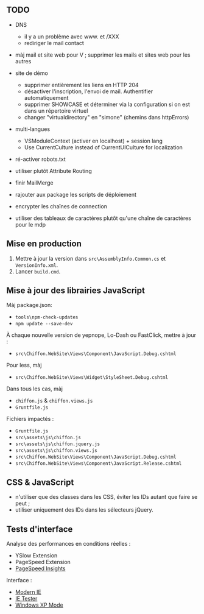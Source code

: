 TODO
----

- DNS
  * il y a un problème avec www. et /XXX
  * rediriger le mail contact
- màj mail et site web pour V ; supprimer les mails et sites web pour les autres    
- site de démo
  * supprimer entièrement les liens en HTTP 204      
  * désactiver l'inscription, l'envoi de mail. Authentifier automatiquement
  * supprimer SHOWCASE et déterminer via la configuration si on est dans un répertoire virtuel
  * changer "virtualdirectory" en "simone" (chemins dans httpErrors) 
- multi-langues
  * VSModuleContext (activer en localhost) + session lang
  * Use CurrentCulture instead of CurrentUICulture for localization   

- ré-activer robots.txt
- utiliser plutôt Attribute Routing
- finir MailMerge
- rajouter aux package les scripts de déploiement
- encrypter les chaînes de connection
- utiliser des tableaux de caractères plutôt qu'une chaîne de caractères pour le mdp

Mise en production
------------------

1. Mettre à jour la version dans `src\AssemblyInfo.Common.cs` et `VersionInfo.xml`.
2. Lancer `build.cmd`.

Mise à jour des librairies JavaScript
-------------------------------------

Màj package.json:
- `tools\npm-check-updates`
- `npm update --save-dev`

À chaque nouvelle version de yepnope, Lo-Dash ou FastClick, mettre à jour :
- `src\Chiffon.WebSite\Views\Component\JavaScript.Debug.cshtml`

Pour less, màj
- `src\Chiffon.WebSite\Views\Widget\StyleSheet.Debug.cshtml`

Dans tous les cas, màj
- `chiffon.js` & `chiffon.views.js`
- `Gruntfile.js`

Fichiers impactés :
- `Gruntfile.js`
- `src\assets\js\chiffon.js`
- `src\assets\js\chiffon.jquery.js`
- `src\assets\js\chiffon.views.js`
- `src\Chiffon.WebSite\Views\Component\JavaScript.Debug.cshtml`
- `src\Chiffon.WebSite\Views\Component\JavaScript.Release.cshtml`
                                                
CSS & JavaScript
----------------

- n'utiliser que des classes dans les CSS, éviter les IDs autant que faire se peut ;
- utiliser uniquement des IDs dans les sélecteurs jQuery.

Tests d'interface
-----------------

Analyse des performances en conditions réelles :
- YSlow Extension
- PageSpeed Extension
- [PageSpeed Insights](http://developers.google.com/speed/pagespeed/insights/)

Interface :
- [Modern IE](http://www.modern.ie/)
- [IE Tester](http://my-debugbar.com/wiki/IETester/HomePage)
- [Windows XP Mode](http://windows.microsoft.com/en-us/windows7/products/features/windows-xp-mode)
